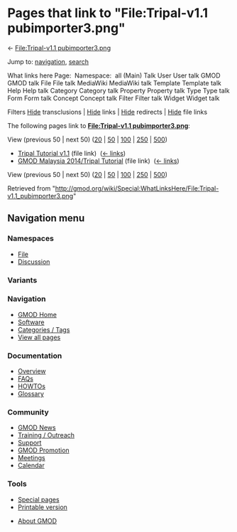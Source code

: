 <div id="mw-page-base" class="noprint">

</div>

<div id="mw-head-base" class="noprint">

</div>

<div id="content" class="mw-body" role="main">

<span id="top"></span>

<div id="mw-js-message" style="display:none;">

</div>



# <span dir="auto">Pages that link to "File:Tripal-v1.1 pubimporter3.png"</span>

<div id="bodyContent">

<div id="contentSub">

← [File:Tripal-v1.1
pubimporter3.png](/wiki/File:Tripal-v1.1_pubimporter3.png "File:Tripal-v1.1 pubimporter3.png")

</div>

<div id="jump-to-nav" class="mw-jump">

Jump to: [navigation](#mw-navigation), [search](#p-search)

</div>

<div id="mw-content-text">

What links here Page:  Namespace:  all (Main) Talk User User talk GMOD
GMOD talk File File talk MediaWiki MediaWiki talk Template Template talk
Help Help talk Category Category talk Property Property talk Type Type
talk Form Form talk Concept Concept talk Filter Filter talk Widget
Widget talk

Filters
[Hide](/mediawiki/index.php?title=Special:WhatLinksHere/File:Tripal-v1.1_pubimporter3.png&hidetrans=1 "Special:WhatLinksHere/File:Tripal-v1.1 pubimporter3.png")
transclusions \|
[Hide](/mediawiki/index.php?title=Special:WhatLinksHere/File:Tripal-v1.1_pubimporter3.png&hidelinks=1 "Special:WhatLinksHere/File:Tripal-v1.1 pubimporter3.png")
links \|
[Hide](/mediawiki/index.php?title=Special:WhatLinksHere/File:Tripal-v1.1_pubimporter3.png&hideredirs=1 "Special:WhatLinksHere/File:Tripal-v1.1 pubimporter3.png")
redirects \|
[Hide](/mediawiki/index.php?title=Special:WhatLinksHere/File:Tripal-v1.1_pubimporter3.png&hideimages=1 "Special:WhatLinksHere/File:Tripal-v1.1 pubimporter3.png")
file links

The following pages link to **[File:Tripal-v1.1
pubimporter3.png](/wiki/File:Tripal-v1.1_pubimporter3.png "File:Tripal-v1.1 pubimporter3.png")**:

View (previous 50 \| next 50)
([20](/mediawiki/index.php?title=Special:WhatLinksHere/File:Tripal-v1.1_pubimporter3.png&limit=20 "Special:WhatLinksHere/File:Tripal-v1.1 pubimporter3.png")
\|
[50](/mediawiki/index.php?title=Special:WhatLinksHere/File:Tripal-v1.1_pubimporter3.png&limit=50 "Special:WhatLinksHere/File:Tripal-v1.1 pubimporter3.png")
\|
[100](/mediawiki/index.php?title=Special:WhatLinksHere/File:Tripal-v1.1_pubimporter3.png&limit=100 "Special:WhatLinksHere/File:Tripal-v1.1 pubimporter3.png")
\|
[250](/mediawiki/index.php?title=Special:WhatLinksHere/File:Tripal-v1.1_pubimporter3.png&limit=250 "Special:WhatLinksHere/File:Tripal-v1.1 pubimporter3.png")
\|
[500](/mediawiki/index.php?title=Special:WhatLinksHere/File:Tripal-v1.1_pubimporter3.png&limit=500 "Special:WhatLinksHere/File:Tripal-v1.1 pubimporter3.png"))

- [Tripal Tutorial
  v1.1](/wiki/Tripal_Tutorial_v1.1 "Tripal Tutorial v1.1") (file link) ‎
  <span class="mw-whatlinkshere-tools">([←
  links](/mediawiki/index.php?title=Special:WhatLinksHere&target=Tripal+Tutorial+v1.1 "Special:WhatLinksHere"))</span>
- [GMOD Malaysia 2014/Tripal
  Tutorial](/wiki/GMOD_Malaysia_2014/Tripal_Tutorial "GMOD Malaysia 2014/Tripal Tutorial")
  (file link) ‎ <span class="mw-whatlinkshere-tools">([←
  links](/mediawiki/index.php?title=Special:WhatLinksHere&target=GMOD+Malaysia+2014%2FTripal+Tutorial "Special:WhatLinksHere"))</span>

View (previous 50 \| next 50)
([20](/mediawiki/index.php?title=Special:WhatLinksHere/File:Tripal-v1.1_pubimporter3.png&limit=20 "Special:WhatLinksHere/File:Tripal-v1.1 pubimporter3.png")
\|
[50](/mediawiki/index.php?title=Special:WhatLinksHere/File:Tripal-v1.1_pubimporter3.png&limit=50 "Special:WhatLinksHere/File:Tripal-v1.1 pubimporter3.png")
\|
[100](/mediawiki/index.php?title=Special:WhatLinksHere/File:Tripal-v1.1_pubimporter3.png&limit=100 "Special:WhatLinksHere/File:Tripal-v1.1 pubimporter3.png")
\|
[250](/mediawiki/index.php?title=Special:WhatLinksHere/File:Tripal-v1.1_pubimporter3.png&limit=250 "Special:WhatLinksHere/File:Tripal-v1.1 pubimporter3.png")
\|
[500](/mediawiki/index.php?title=Special:WhatLinksHere/File:Tripal-v1.1_pubimporter3.png&limit=500 "Special:WhatLinksHere/File:Tripal-v1.1 pubimporter3.png"))

</div>

<div class="printfooter">

Retrieved from
"<http://gmod.org/wiki/Special:WhatLinksHere/File:Tripal-v1.1_pubimporter3.png>"

</div>

<div id="catlinks" class="catlinks catlinks-allhidden">

</div>

<div class="visualClear">

</div>

</div>

</div>

<div id="mw-navigation">

## Navigation menu

<div id="mw-head">



<div id="left-navigation">

<div id="p-namespaces" class="vectorTabs" role="navigation"
aria-labelledby="p-namespaces-label">

### Namespaces

- <span id="ca-nstab-image"><a href="/wiki/File:Tripal-v1.1_pubimporter3.png" accesskey="c"
  title="View the file page [c]">File</a></span>
- <span id="ca-talk"><a
  href="/mediawiki/index.php?title=File_talk:Tripal-v1.1_pubimporter3.png&amp;action=edit&amp;redlink=1"
  accesskey="t"
  title="Discussion about the content page [t]">Discussion</a></span>

</div>

<div id="p-variants" class="vectorMenu emptyPortlet" role="navigation"
aria-labelledby="p-variants-label">

### 

### Variants[](#)

<div class="menu">

</div>

</div>

</div>

<div id="right-navigation">





</div>



</div>

</div>

</div>

<div id="mw-panel">

<div id="p-logo" role="banner">

<a href="/wiki/Main_Page"
style="background-image: url(http://gmod.org/images/GMOD-cogs.png);"
title="Visit the main page"></a>

</div>

<div id="p-Navigation" class="portal" role="navigation"
aria-labelledby="p-Navigation-label">

### Navigation

<div class="body">

- <span id="n-GMOD-Home">[GMOD Home](/wiki/Main_Page)</span>
- <span id="n-Software">[Software](/wiki/GMOD_Components)</span>
- <span id="n-Categories-.2F-Tags">[Categories /
  Tags](/wiki/Categories)</span>
- <span id="n-View-all-pages">[View all
  pages](/wiki/Special:AllPages)</span>

</div>

</div>

<div id="p-Documentation" class="portal" role="navigation"
aria-labelledby="p-Documentation-label">

### Documentation

<div class="body">

- <span id="n-Overview">[Overview](/wiki/Overview)</span>
- <span id="n-FAQs">[FAQs](/wiki/Category:FAQ)</span>
- <span id="n-HOWTOs">[HOWTOs](/wiki/Category:HOWTO)</span>
- <span id="n-Glossary">[Glossary](/wiki/Glossary)</span>

</div>

</div>

<div id="p-Community" class="portal" role="navigation"
aria-labelledby="p-Community-label">

### Community

<div class="body">

- <span id="n-GMOD-News">[GMOD News](/wiki/GMOD_News)</span>
- <span id="n-Training-.2F-Outreach">[Training /
  Outreach](/wiki/Training_and_Outreach)</span>
- <span id="n-Support">[Support](/wiki/Support)</span>
- <span id="n-GMOD-Promotion">[GMOD
  Promotion](/wiki/GMOD_Promotion)</span>
- <span id="n-Meetings">[Meetings](/wiki/Meetings)</span>
- <span id="n-Calendar">[Calendar](/wiki/Calendar)</span>

</div>

</div>

<div id="p-tb" class="portal" role="navigation"
aria-labelledby="p-tb-label">

### Tools

<div class="body">

- <span id="t-specialpages"><a href="/wiki/Special:SpecialPages" accesskey="q"
  title="A list of all special pages [q]">Special pages</a></span>
- <span id="t-print"><a
  href="/mediawiki/index.php?title=Special:WhatLinksHere/File:Tripal-v1.1_pubimporter3.png&amp;printable=yes"
  rel="alternate" accesskey="p"
  title="Printable version of this page [p]">Printable version</a></span>

</div>

</div>

</div>

</div>

<div id="footer" role="contentinfo">

- <span id="footer-places-about">[About
  GMOD](/wiki/GMOD:About "GMOD:About")</span>

<!-- -->






</div>
